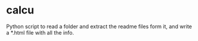 # calcu
Python script to read a folder and extract the readme files form it, and write a *.html file with all the info.
